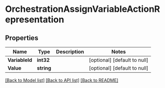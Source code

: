 # OrchestrationAssignVariableActionRepresentation

## Properties
Name | Type | Description | Notes
------------ | ------------- | ------------- | -------------
**VariableId** | **int32** |  | [optional] [default to null]
**Value** | **string** |  | [optional] [default to null]

[[Back to Model list]](../README.md#documentation-for-models) [[Back to API list]](../README.md#documentation-for-api-endpoints) [[Back to README]](../README.md)


